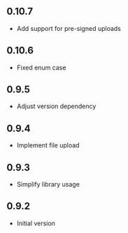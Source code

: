 ## 0.10.7

- Add support for pre-signed uploads

## 0.10.6

- Fixed enum case

## 0.9.5

- Adjust version dependency

## 0.9.4

- Implement file upload

## 0.9.3

- Simplify library usage

## 0.9.2

- Initial version
